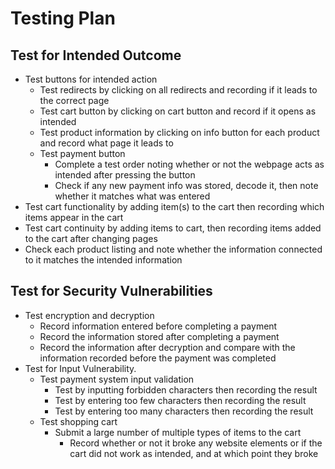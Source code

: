 # Testing Plan
## Test for Intended Outcome
- Test buttons for intended action
    - Test redirects by clicking on all redirects and recording if it leads to the correct page
    - Test cart button by clicking on cart button and record if it opens as intended
    - Test product information by clicking on info button for each product and record what page it leads to
    - Test payment button
      - Complete a test order noting whether or not the webpage acts as intended after pressing the button
      - Check if any new payment info was stored, decode it, then note whether it matches what was entered
- Test cart functionality by adding item(s) to the cart then recording which items appear in the cart
- Test cart continuity by adding items to cart, then recording items added to the cart after changing pages
- Check each product listing and note whether the information connected to it matches the intended information
## Test for Security Vulnerabilities
- Test encryption and decryption
  - Record information entered before completing a payment
  - Record the information stored after completing a payment
  - Record the information after decryption and compare with the information recorded before the payment was completed
- Test for Input Vulnerability.
  - Test payment system input validation
    - Test by inputting forbidden characters then recording the result
    - Test by entering too few characters then recording the result
    - Test by entering too many characters then recording the result
  - Test shopping cart
    - Submit a large number of multiple types of items to the cart
      - Record whether or not it broke any website elements or if the cart did not work as intended, and at which point they broke
